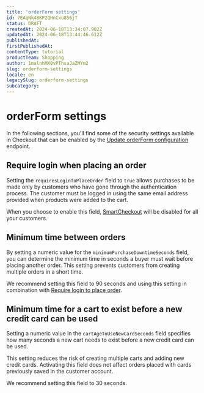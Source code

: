```yaml
---
title: 'orderForm settings'
id: 7EAqNk48KP2QHnCxu856jT
status: DRAFT
createdAt: 2024-06-18T13:34:07.902Z
updatedAt: 2024-06-18T13:44:46.612Z
publishedAt: 
firstPublishedAt: 
contentType: tutorial
productTeam: Shopping
author: 1malnhMX0vPThsaJaZMYm2
slug: orderform-settings
locale: en
legacySlug: orderform-settings
subcategory: 
---
```


# orderForm settings

In the following sections, you'll find some of the security settings available in Checkout that can be enabled by the [Update orderForm configuration](https://developers.vtex.com/docs/api-reference/checkout-api#post-/api/checkout/pvt/configuration/orderForm) endpoint.

## Require login when placing an order

Setting the `requiresLoginToPlaceOrder` field to `true` allows purchases to be made only by customers who have gone through the authentication process. The customer must be logged in using the same email address provided when products were added to the cart.

When you choose to enable this field, [SmartCheckout](https://help.vtex.com/en/tutorial/smartcheckout-security--3SrJuuhrqwePUg1rp1exfB) will be disabled for all your customers.

## Minimum time between orders

By setting a numeric value for the `minimumPurchaseDowntimeSeconds` field, you can determine the minimum time in seconds a buyer must wait before placing another order. This setting prevents customers from creating multiple orders in a short time.

We recommend setting this field to 90 seconds and using this setting in combination with [Require login to place order](#require-login-to-place-order).

## Minimum time for a cart to exist before a new credit card can be used

Setting a numeric value in the `cartAgeToUseNewCardSeconds` field specifies how many seconds a new cart needs to exist before a new credit card can be used.

This setting reduces the risk of creating multiple carts and adding new credit cards. Activating this field does not affect orders placed with cards previously saved in the customer account.

We recommend setting this field to 30 seconds.
